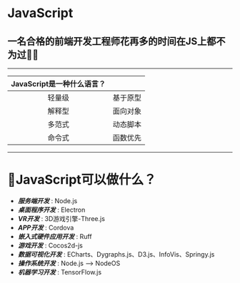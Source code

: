 #  JavaScript 
## 一名合格的前端开发工程师花再多的时间在JS上都不为过🐱‍💻
---

| JavaScript是一种什么语言？ ||
| :--: | :--: |
| 轻量级 | 基于原型 |
| 解释型 | 面向对象 |
| 多范式 | 动态脚本 |
| 命令式 | 函数优先 |

--- 
# 🧐JavaScript可以做什么？
- ***服务端开发*** : Node.js
- ***桌面程序开发*** : Electron
- ***VR开发*** : 3D游戏引擎-Three.js
- ***APP开发*** : Cordova
- ***嵌入式硬件应用开发*** : Ruff
- ***游戏开发*** : Cocos2d-js
- ***数据可视化开发*** : ECharts、Dygraphs.js、D3.js、InfoVis、Springy.js
- ***操作系统开发*** : Node.js --> NodeOS
- ***机器学习开发*** : TensorFlow.js
